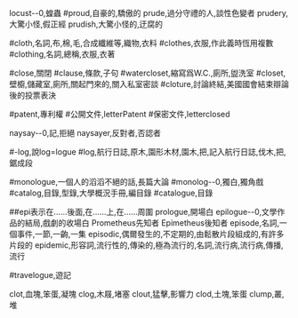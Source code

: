 locust--0,蝗蟲
#proud,自豪的,驕傲的
prude,過分守禮的人,談性色變者
prudery,大驚小怪,假正經
prudish,大驚小怪的,迂腐的

#cloth,名詞,布,棉,毛,合成纖維等,織物,衣料
#clothes,衣服,作此義時恆用複數
#clothing,名詞,總稱,衣服,衣著

#close,關閉
#clause,條款,子句
#watercloset,縮寫爲W.C.,廁所,盥洗室
#closet,壁櫥,儲藏室,廁所,關起門來的,關入私室密談
#cloture,討論終結,美國國會結束辯論後的投票表決

#patent,專利權
#公開文件,letterPatent
#保密文件,letterclosed


naysay--0,記,拒絕
naysayer,反對者,否認者

#-log,說log=logue
#log,航行日誌,原木,園形木材,園木,把,記入航行日誌,伐木,把,鋸成段

#monologue,一個人的滔滔不絕的話,長篇大論
#monolog--0,獨白,獨角戲
#catalog,目錄,型錄,大學概況手冊,編目錄
#catalogue,目錄

##epi表示在……後面,在……上,在……周圍
prologue,開場白
epilogue--0,文學作品的結局,戲劇的收場白
Prometheus先知者
Epimetheus後知者
episode,名詞,一個事件,一節,一齣,一集
episodic,偶爾發生的,不定期的,由鬆散片段組成的,有許多片段的
epidemic,形容詞,流行性的,傳染的,極為流行的,名詞,流行病,流行病,傳播,流行

#travelogue,遊記

clot,血塊,笨蛋,凝塊
clog,木屐,堵塞
clout,猛擊,影響力
clod,土塊,笨蛋
clump,叢,堆